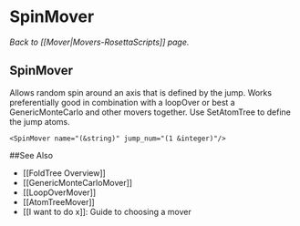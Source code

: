 # SpinMover
*Back to [[Mover|Movers-RosettaScripts]] page.*
## SpinMover

Allows random spin around an axis that is defined by the jump. Works preferentially good in combination with a loopOver or best a GenericMonteCarlo and other movers together. Use SetAtomTree to define the jump atoms.

```
<SpinMover name="(&string)" jump_num="(1 &integer)"/>
```


##See Also

* [[FoldTree Overview]]
* [[GenericMonteCarloMover]]
* [[LoopOverMover]]
* [[AtomTreeMover]]
* [[I want to do x]]: Guide to choosing a mover
